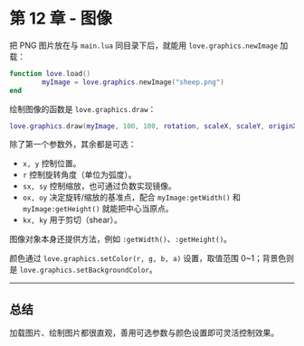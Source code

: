 # 第 12 章 - 图像

把 PNG 图片放在与 `main.lua` 同目录下后，就能用 `love.graphics.newImage` 加载：

```lua
function love.load()
        myImage = love.graphics.newImage("sheep.png")
end
```

绘制图像的函数是 `love.graphics.draw`：

```lua
love.graphics.draw(myImage, 100, 100, rotation, scaleX, scaleY, originX, originY, shearX, shearY)
```

除了第一个参数外，其余都是可选：

- `x, y` 控制位置。
- `r` 控制旋转角度（单位为弧度）。
- `sx, sy` 控制缩放，也可通过负数实现镜像。
- `ox, oy` 决定旋转/缩放的基准点，配合 `myImage:getWidth()` 和 `myImage:getHeight()` 就能把中心当原点。
- `kx, ky` 用于剪切（shear）。

图像对象本身还提供方法，例如 `:getWidth()`、`:getHeight()`。

颜色通过 `love.graphics.setColor(r, g, b, a)` 设置，取值范围 0~1；背景色则是 `love.graphics.setBackgroundColor`。

___

## 总结

加载图片、绘制图片都很直观，善用可选参数与颜色设置即可灵活控制效果。
